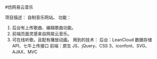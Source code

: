 #仿网易云音乐

项目描述：
自制音乐网站。
功能：

1. 后台有上传歌曲、编辑歌曲功能。
2. 前端页面灵感来自网易云音乐。
3. 可在线听歌。且配有播放动画。
用到的技术：
后台：LeanCloud 数据存储 API、七牛上传接口
前端：原生 JS、jQuery、CSS 3、iconfont、SVG、AJAX、MVC